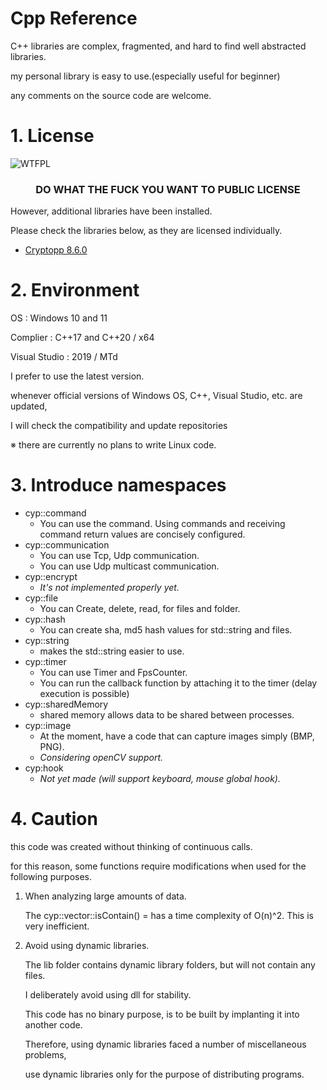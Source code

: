 # Cpp Reference

C++ libraries are complex, fragmented, and hard to find well abstracted libraries.

my personal library is easy to use.(especially useful for beginner)

any comments on the source code are welcome.


# 1. License

![WTFPL](https://i.imgur.com/nAsQFRo.png) 

<h3 align="center">DO WHAT THE FUCK YOU WANT TO PUBLIC LICENSE</h1>

However, additional libraries have been installed.

Please check the libraries below, as they are licensed individually.

- [Cryptopp 8.6.0](https://github.com/weidai11/cryptopp)

# 2. Environment


OS : Windows 10 and 11

Complier : C++17 and C++20 / x64

Visual Studio : 2019 / MTd


I prefer to use the latest version.

whenever official versions of Windows OS, C++, Visual Studio, etc. are updated,

I will check the compatibility and update repositories

※ there are currently no plans to write Linux code.

# 3. Introduce namespaces
- cyp::command
    + You can use the command. Using commands and receiving command return values are concisely configured.
- cyp::communication
    + You can use Tcp, Udp communication.
    + You can use Udp multicast communication.
- cyp::encrypt
    + *It's not implemented properly yet.*
- cyp::file
    + You can Create, delete, read, for files and folder.
- cyp::hash
    + You can create sha, md5 hash values for std::string and files.
- cyp::string
    + makes the std::string easier to use.
- cyp::timer
    + You can use Timer and FpsCounter.
    + You can run the callback function by attaching it to the timer (delay execution is possible)
- cyp::sharedMemory
    + shared memory allows data to be shared between processes.
- cyp::image
    + At the moment, have a code that can capture images simply (BMP, PNG).
    + *Considering openCV support.*
- cyp:hook
    + *Not yet made (will support keyboard, mouse global hook).*
# 4. Caution

this code was created without thinking of continuous calls.

for this reason, some functions require modifications when used for the following purposes.

1. When analyzing large amounts of data.

    The cyp::vector::isContain() = has a time complexity of O(n)^2. This is very inefficient.
 
2. Avoid using dynamic libraries.

    The lib folder contains dynamic library folders, but will not contain any files.

    I deliberately avoid using dll for stability.
    
    This code has no binary purpose, is to be built by implanting it into another code.
    

    Therefore, using dynamic libraries faced a number of miscellaneous problems,
    
    use dynamic libraries only for the purpose of distributing programs.
